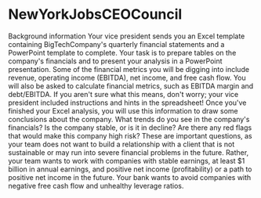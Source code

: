 # NewYorkJobsCEOCouncil
Background information
Your vice president sends you an Excel template containing BigTechCompany's quarterly financial statements and a PowerPoint template to complete. Your task is to prepare tables on the company's financials and to present your analysis in a PowerPoint presentation. 
Some of the financial metrics you will be digging into include revenue, operating income (EBITDA), net income, and free cash flow. You will also be asked to calculate financial metrics, such as EBITDA margin and debt/EBITDA. If you aren't sure what this means, don't worry; your vice president included instructions and hints in the spreadsheet! 
Once you've finished your Excel analysis, you will use this information to draw some conclusions about the company. What trends do you see in the company's financials? Is the company stable, or is it in decline? Are there any red flags that would make this company high risk? 
These are important questions, as your team does not want to build a relationship with a client that is not sustainable or may run into severe financial problems in the future. Rather, your team wants to work with companies with stable earnings, at least $1 billion in annual earnings, and positive net income (profitability) or a path to positive net income in the future. Your bank wants to avoid companies with negative free cash flow and unhealthy leverage ratios.
